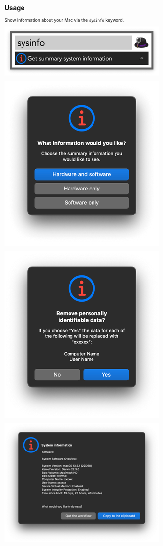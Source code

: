 ## Usage

Show information about your Mac via the `sysinfo` keyword.

![Keyword to start the workflow](images/sysinfo.png)

![Dialog asking for type of information](images/dialog1.png)

![Dialog asking about sensitive info](images/dialog2.png)

![Dialog showing information](images/dialog3.png)
